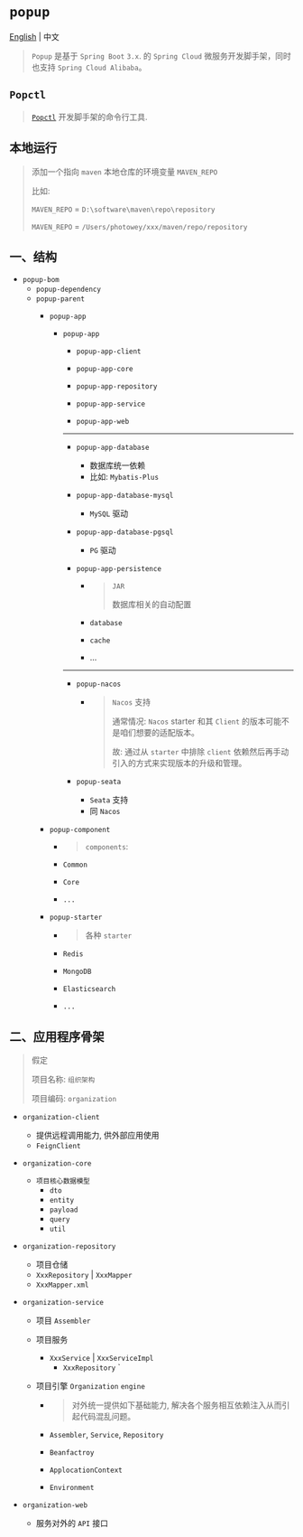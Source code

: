 # `popup`

 [English](./README.md)  | 中文

> `Popup`  是基于 `Spring Boot` `3.x`. 的 `Spring Cloud` 微服务开发脚手架，同时也支持 `Spring Cloud Alibaba`。



## `Popctl`

> [`Popctl`](https://github.com/photowey/popctl) 开发脚手架的命令行工具.



## 本地运行

> 添加一个指向 `maven` 本地仓库的环境变量 `MAVEN_REPO`
>
> 比如: 
>
> `MAVEN_REPO` = `D:\software\maven\repo\repository`
>
> `MAVEN_REPO` = `/Users/photowey/xxx/maven/repo/repository`



## 一、结构

- `popup-bom`
  - `popup-dependency`
  - `popup-parent`
    - `popup-app`
      - `popup-app`
        - `popup-app-client`
        
        - `popup-app-core`
        
        - `popup-app-repository`
        
        - `popup-app-service`
        
        - `popup-app-web`
        
        - --
        
        - `popup-app-database`
        
          - 数据库统一依赖
          - 比如: `Mybatis-Plus`
        
        - `popup-app-database-mysql`
        
          - `MySQL` 驱动
        
        - `popup-app-database-pgsql`
        
          - `PG` 驱动
        
        - `popup-app-persistence`
        
          - > `JAR`
            >
            > 数据库相关的自动配置
        
          - `database`
        
          - `cache`
        
          - ...
        
        - --
        
        - `popup-nacos`
        
          - > `Nacos` 支持
            >
            > 通常情况: `Nacos` starter 和其 `Client` 的版本可能不是咱们想要的适配版本。
            >
            > 故: 通过从 `starter` 中排除 `client` 依赖然后再手动引入的方式来实现版本的升级和管理。
        
        - `popup-seata`
        
          - `Seata` 支持
          - 同 `Nacos`
      
    - `popup-component`
    
      - > `components`:
        
      - `Common`
      
      - `Core`
      
      - `...`
    
    - `popup-starter`
    
      - > 各种 `starter`
    
      - `Redis`
    
      - `MongoDB`
    
      - `Elasticsearch`
    
      - `...`



## 二、应用程序骨架

> 假定
>
> 项目名称:  `组织架构`
>
> 项目编码: `organization`

- `organization-client`

  - 提供远程调用能力, 供外部应用使用
  - `FeignClient`

- `organization-core`

  - `项目核心数据模型`
    - `dto`
    - `entity`
    - `payload`
    - `query`
    - `util`

- `organization-repository`

  - 项目仓储
  - `XxxRepository` | `XxxMapper`
  - `XxxMapper.xml`

- `organization-service`

  - 项目 `Assembler`

  - 项目服务

    - `XxxService` | `XxxServiceImpl`
      - `XxxRepository` `

  - 项目引擎  `Organization` `engine`

    - > 对外统一提供如下基础能力, 解决各个服务相互依赖注入从而引起代码混乱问题。

    -  `Assembler`, `Service`, `Repository`

    - `Beanfactroy`

    - `ApplocationContext`

    - `Environment`

- `organization-web`

  - 服务对外的 `API` 接口

